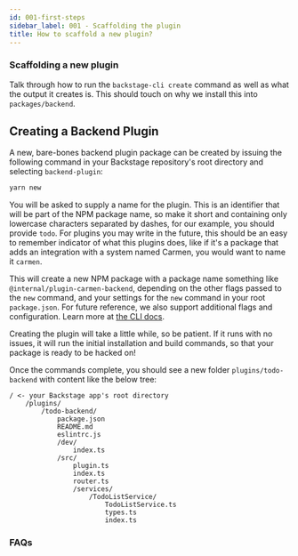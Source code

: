 ```yaml
---
id: 001-first-steps
sidebar_label: 001 - Scaffolding the plugin
title: How to scaffold a new plugin?
---
```


### Scaffolding a new plugin

Talk through how to run the `backstage-cli create` command as well as what the output it creates is. This should touch on why we install this into `packages/backend`.

## Creating a Backend Plugin

A new, bare-bones backend plugin package can be created by issuing the following
command in your Backstage repository's root directory and selecting `backend-plugin`:

```sh
yarn new
```

You will be asked to supply a name for the plugin. This is an identifier that
will be part of the NPM package name, so make it short and containing only
lowercase characters separated by dashes, for our example, you should provide `todo`. For plugins you may write in the future, this should be an easy to remember indicator of what this plugins does, like if it's a
package that adds an integration with a system named Carmen, you would want to name it `carmen`.

This will create a new NPM package with a package name something like `@internal/plugin-carmen-backend`, depending on the other flags passed to the `new` command, and your settings for the `new` command in your root `package.json`. For future reference, we also support additional flags and configuration. Learn more at [the CLI docs](../../../tooling/cli/03-commands.md#new).

Creating the plugin will take a little while, so be patient. If it runs with no issues, it will run the initial installation and build commands, so that your package is ready to be hacked on!

Once the commands complete, you should see a new folder `plugins/todo-backend` with content like the below tree:

```
/ <- your Backstage app's root directory
    /plugins/
        /todo-backend/
            package.json
            README.md
            eslintrc.js
            /dev/
                index.ts
            /src/
                plugin.ts
                index.ts
                router.ts
                /services/
                    /TodoListService/
                        TodoListService.ts
                        types.ts
                        index.ts
```

<!-- TODO: describe each of the above files -->

### FAQs

<!-- List of commonly occurring problems during install -->
